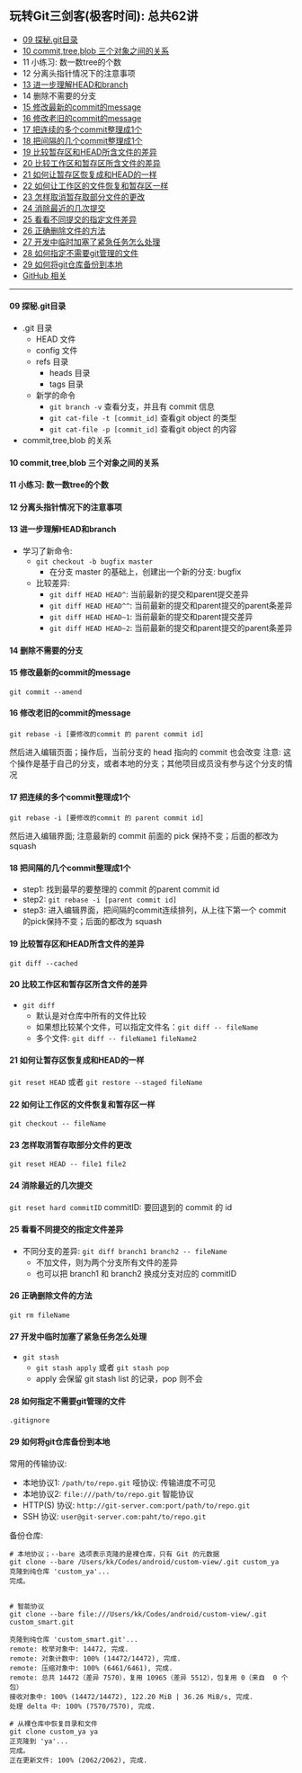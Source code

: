 ## 玩转Git三剑客(极客时间): 总共62讲

- [09 探秘.git目录](#09-探秘git目录)
- [10 commit,tree,blob 三个对象之间的关系](#10-committreeblob-三个对象之间的关系)
- 11 小练习: 数一数tree的个数
- 12 分离头指针情况下的注意事项
- [13 进一步理解HEAD和branch](#13-进一步理解head和branch)
- 14 删除不需要的分支
- [15 修改最新的commit的message](#15-修改最新的commit的message) 
- [16 修改老旧的commit的message](#16-修改老旧的commit的message) 
- [17 把连续的多个commit整理成1个](#17-把连续的多个commit整理成1个) 
- [18 把间隔的几个commit整理成1个](#18-把间隔的几个commit整理成1个) 
- [19 比较暂存区和HEAD所含文件的差异](#19-比较暂存区和head所含文件的差异) 
- [20 比较工作区和暂存区所含文件的差异](#20-比较工作区和暂存区所含文件的差异) 
- [21 如何让暂存区恢复成和HEAD的一样](#21-如何让暂存区恢复成和head的一样) 
- [22 如何让工作区的文件恢复和暂存区一样](#22-如何让工作区的文件恢复和暂存区一样) 
- [23 怎样取消暂存取部分文件的更改](#23-怎样取消暂存取部分文件的更改) 
- [24 消除最近的几次提交](#24-消除最近的几次提交) 
- [25 看看不同提交的指定文件差异](#25-看看不同提交的指定文件差异) 
- [26 正确删除文件的方法](#26-正确删除文件的方法) 
- [27 开发中临时加塞了紧急任务怎么处理](#27-开发中临时加塞了紧急任务怎么处理) 
- [28 如何指定不需要git管理的文件](#28-如何指定不需要git管理的文件)
- [29 如何将git仓库备份到本地](#29-如何将git仓库备份到本地)
- [GitHub 相关](./github_about.md)

---
#### 09 探秘.git目录

- .git 目录
    - HEAD 文件
    - config 文件
    - refs 目录
        - heads 目录
        - tags 目录
    - 新学的命令
        - `git branch -v` 查看分支，并且有 commit 信息
        - `git cat-file -t [commit_id]` 查看git object 的类型
        - `git cat-file -p [commit_id]` 查看git object 的内容
- commit,tree,blob 的关系

#### 10 commit,tree,blob 三个对象之间的关系


#### 11 小练习: 数一数tree的个数


#### 12 分离头指针情况下的注意事项


#### 13 进一步理解HEAD和branch
- 学习了新命令:
    - `git checkout -b bugfix master`
        - 在分支 master 的基础上，创建出一个新的分支: bugfix
    - 比较差异:
        - `git diff HEAD HEAD^`: 当前最新的提交和parent提交差异
        - `git diff HEAD HEAD^^`: 当前最新的提交和parent提交的parent条差异
        - `git diff HEAD HEAD~1`: 当前最新的提交和parent提交差异
        - `git diff HEAD HEAD~2`: 当前最新的提交和parent提交的parent条差异

#### 14 删除不需要的分支

#### 15 修改最新的commit的message

``git commit --amend``

#### 16 修改老旧的commit的message

```shell
git rebase -i [要修改的commit 的 parent commit id]
```
然后进入编辑页面；操作后，当前分支的 head 指向的 commit 也会改变
注意: 这个操作是基于自己的分支，或者本地的分支；其他项目成员没有参与这个分支的情况

#### 17 把连续的多个commit整理成1个

``git rebase -i [要修改的commit 的 parent commit id]``

然后进入编辑界面; 注意最新的 commit 前面的 pick 保持不变；后面的都改为 squash

#### 18 把间隔的几个commit整理成1个

- step1: 找到最早的要整理的 commit 的parent commit id
- step2: ``git rebase -i [parent commit id]``
- step3: 进入编辑界面，把间隔的commit连续排列，从上往下第一个 commit 的pick保持不变；后面的都改为 squash

#### 19 比较暂存区和HEAD所含文件的差异
``git diff --cached``

#### 20 比较工作区和暂存区所含文件的差异
- ``git diff``
  - 默认是对仓库中所有的文件比较
  - 如果想比较某个文件，可以指定文件名：``git diff -- fileName``
  - 多个文件: ``git diff -- fileName1 fileName2``

#### 21 如何让暂存区恢复成和HEAD的一样

``git reset HEAD`` 或者 ``git restore --staged fileName``

#### 22 如何让工作区的文件恢复和暂存区一样
``git checkout -- fileName``

#### 23 怎样取消暂存取部分文件的更改
``git reset HEAD -- file1 file2``

#### 24 消除最近的几次提交
``git reset hard commitID``
commitID: 要回退到的 commit 的 id

#### 25 看看不同提交的指定文件差异
- 不同分支的差异: ``git diff branch1 branch2 -- fileName``
  - 不加文件，则为两个分支所有文件的差异
  - 也可以把 branch1 和 branch2 换成分支对应的 commitID

#### 26 正确删除文件的方法
``git rm fileName``

#### 27 开发中临时加塞了紧急任务怎么处理
- ``git stash``
  -  ``git stash apply`` 或者 ``git stash pop``
  - apply 会保留 git stash list 的记录，pop 则不会

#### 28 如何指定不需要git管理的文件

``.gitignore``


#### 29 如何将git仓库备份到本地

常用的传输协议:

- 本地协议1: ``/path/to/repo.git``  哑协议: 传输进度不可见
- 本地协议2: ``file:///path/to/repo.git`` 智能协议
- HTTP(S) 协议: ``http://git-server.com:port/path/to/repo.git``
- SSH 协议: ``user@git-server.com:paht/to/repo.git``

备份仓库:

```shell
# 本地协议；--bare 选项表示克隆的是裸仓库，只有 Git 的元数据
git clone --bare /Users/kk/Codes/android/custom-view/.git custom_ya
克隆到纯仓库 'custom_ya'...
完成。


# 智能协议
git clone --bare file:///Users/kk/Codes/android/custom-view/.git custom_smart.git

克隆到纯仓库 'custom_smart.git'...
remote: 枚举对象中: 14472, 完成.
remote: 对象计数中: 100% (14472/14472), 完成.
remote: 压缩对象中: 100% (6461/6461), 完成.
remote: 总共 14472（差异 7570），复用 10965（差异 5512），包复用 0（来自  0 个包）
接收对象中: 100% (14472/14472), 122.20 MiB | 36.26 MiB/s, 完成.
处理 delta 中: 100% (7570/7570), 完成.

# 从裸仓库中恢复目录和文件
git clone custom_ya ya
正克隆到 'ya'...
完成。
正在更新文件: 100% (2062/2062), 完成.
```

